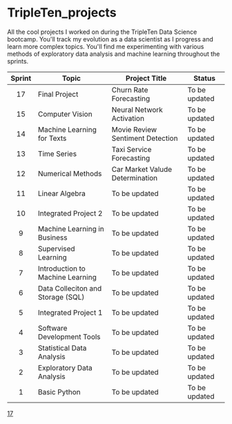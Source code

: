 # TripleTen_projects
All the cool projects I worked on during the TripleTen Data Science bootcamp. You'll track my evolution as a data scientist as I progress and learn more complex topics. You'll find me experimenting with various methods of exploratory data analysis and machine learning throughout the sprints.

| Sprint | Topic | Project Title | Status
| :---------------: | --------------- |--------------- |---------------
| 17 | Final Project | Churn Rate Forecasting | To be updated
| 15 | Computer Vision | Neural Network Activation | To be updated
| 14 | Machine Learning for Texts | Movie Review Sentiment Detection | To be updated
| 13 | Time Series | Taxi Service Forecasting | To be updated
| 12 | Numerical Methods | Car Market Valude Determination | To be updated
| 11 | Linear Algebra | To be updated | To be updated
| 10 | Integrated Project 2 | To be updated | To be updated
| 9 | Machine Learning in Business | To be updated | To be updated
| 8 | Supervised Learning | To be updated | To be updated
| 7 | Introduction to Machine Learning | To be updated | To be updated
| 6 | Data Colleciton and Storage (SQL) | To be updated | To be updated
| 5 | Integrated Project 1 | To be updated | To be updated
| 4 | Software Development Tools | To be updated | To be updated
| 3 | Statistical Data Analysis | To be updated | To be updated
| 2 | Exploratory Data Analysis | To be updated | To be updated
| 1 | Basic Python | To be updated | To be updated

[17]( )
